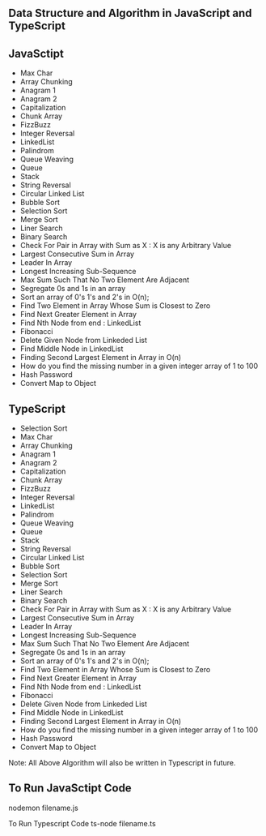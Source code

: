 ## Data Structure and Algorithm in JavaScript and TypeScript

## JavaSctipt

- Max Char
- Array Chunking
- Anagram 1
- Anagram 2
- Capitalization
- Chunk Array
- FizzBuzz
- Integer Reversal
- LinkedList
- Palindrom
- Queue Weaving
- Queue
- Stack
- String Reversal
- Circular Linked List
- Bubble Sort
- Selection Sort
- Merge Sort
- Liner Search
- Binary Search
- Check For Pair in Array with Sum as X : X is any Arbitrary Value
- Largest Consecutive Sum in Array
- Leader In Array
- Longest Increasing Sub-Sequence
- Max Sum Such That No Two Element Are Adjacent
- Segregate 0s and 1s in an array
- Sort an array of 0's 1's and 2's in O(n);
- Find Two Element in Array Whose Sum is Closest to Zero
- Find Next Greater Element in Array
- Find Nth Node from end : LinkedList
- Fibonacci
- Delete Given Node from Linkeded List
- Find Middle Node in LinkedList
- Finding Second Largest Element in Array in O(n)
- How do you find the missing number in a given integer array of 1 to 100
- Hash Password
- Convert Map to Object

## TypeScript

- Selection Sort
- Max Char
- Array Chunking
- Anagram 1
- Anagram 2
- Capitalization
- Chunk Array
- FizzBuzz
- Integer Reversal
- LinkedList
- Palindrom
- Queue Weaving
- Queue
- Stack
- String Reversal
- Circular Linked List
- Bubble Sort
- Selection Sort
- Merge Sort
- Liner Search
- Binary Search
- Check For Pair in Array with Sum as X : X is any Arbitrary Value
- Largest Consecutive Sum in Array
- Leader In Array
- Longest Increasing Sub-Sequence
- Max Sum Such That No Two Element Are Adjacent
- Segregate 0s and 1s in an array
- Sort an array of 0's 1's and 2's in O(n);
- Find Two Element in Array Whose Sum is Closest to Zero
- Find Next Greater Element in Array
- Find Nth Node from end : LinkedList
- Fibonacci
- Delete Given Node from Linkeded List
- Find Middle Node in LinkedList
- Finding Second Largest Element in Array in O(n)
- How do you find the missing number in a given integer array of 1 to 100
- Hash Password
- Convert Map to Object

Note: All Above Algorithm will also be written in Typescript in future.

## To Run JavaSctipt Code

nodemon filename.js

To Run Typescript Code
ts-node filename.ts
